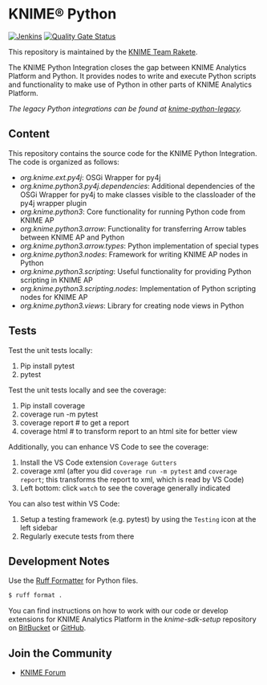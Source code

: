 # KNIME® Python

[![Jenkins](https://jenkins.knime.com/buildStatus/icon?job=knime-python%2Fmaster)](https://jenkins.knime.com/job/knime-python/job/master/)
[![Quality Gate Status](https://sonarcloud.io/api/project_badges/measure?project=KNIME_knime-python&metric=alert_status&token=55129ac721eacd76417f57921368ed587ad8339d)](https://sonarcloud.io/summary/new_code?id=KNIME_knime-python)

This repository is maintained by the [KNIME Team Rakete](mailto:team-rakete@knime.com).

The KNIME Python Integration closes the gap between KNIME Analytics Platform and Python.
It provides nodes to write and execute Python scripts and functionality to make use of Python in other parts of KNIME Analytics Platform.

_The legacy Python integrations can be found at [knime-python-legacy](https://github.com/KNIME/knime-python-legacy)._

## Content

This repository contains the source code for the KNIME Python Integration.
The code is organized as follows:

* _org.knime.ext.py4j_: OSGi Wrapper for py4j
* _org.knime.python3.py4j.dependencies_: Additional dependencies of the OSGi Wrapper for py4j to make classes visible to the classloader of the py4j wrapper plugin
* _org.knime.python3_: Core functionality for running Python code from KNIME AP
* _org.knime.python3.arrow_: Functionality for transferring Arrow tables between KNIME AP and Python
* _org.knime.python3.arrow.types_: Python implementation of special types
* _org.knime.python3.nodes_: Framework for writing KNIME AP nodes in Python
* _org.knime.python3.scripting_: Useful functionality for providing Python scripting in KNIME AP
* _org.knime.python3.scripting.nodes_: Implementation of Python scripting nodes for KNIME AP
* _org.knime.python3.views_: Library for creating node views in Python

## Tests

Test the unit tests locally:
1. Pip install pytest
2. pytest

Test the unit tests locally and see the coverage:
1. Pip install coverage
2. coverage run -m pytest
3. coverage report # to get a report
4. coverage html   # to transform report to an html site for better view

Additionally, you can enhance VS Code to see the coverage:
1. Install the VS Code extension `Coverage Gutters`
2. coverage xml (after you did `coverage run -m pytest` and `coverage report`; this transforms the report to xml, which is read by VS Code)
3. Left bottom: click `watch` to see the coverage generally indicated

You can also test within VS Code:
1. Setup a testing framework (e.g. pytest) by using the `Testing` icon at the left sidebar
2. Regularly execute tests from there


## Development Notes

Use the [Ruff Formatter](https://docs.astral.sh/ruff/formatter/) for Python files.
```bash
$ ruff format .
```

You can find instructions on how to work with our code or develop extensions for KNIME Analytics Platform in the _knime-sdk-setup_ repository on [BitBucket](https://bitbucket.org/KNIME/knime-sdk-setup) or [GitHub](http://github.com/knime/knime-sdk-setup).

## Join the Community

* [KNIME Forum](https://forum.knime.com/)

